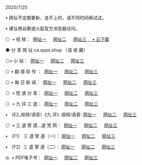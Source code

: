 <p>2020/7/25
<p>• 网址不定期更新，连不上时，请不同时间再试试。
<p>• 建议用谷歌或火狐官方浏览器访问。
<p>◎  • 视 频： 
<a href="http://tcn.fasoclash.com/" target="_blank">网址一</a> 　 
<a href="http://tbn.fasoclash.com/" target="_blank">网址二</a> 　 
<a href="http://tan.fasoclash.com/b.html" target="_blank">网址三</a>
<a href="https://disk.yandex.ru/d/wIUK0uxc3Gk4Ng" target="_blank">　• 云下载 </a></p>
<p>◆ 分 享 网 址  ca.spps.shop   （请 收 藏） </p>

<p>◎•  小 站：  
<a href="http://tcn.fasoclash.com/f.html" target="_blank">网址一</a> 　 
<a href="http://tbn.fasoclash.com/h.html" target="_blank">网址二</a> 　 
<a href="http://tan.fasoclash.com/k/" target="_blank">网址三</a></p><p>

<p>◎  • 翻 墙 软 件 ：  
<a href="http://tcn.fasoclash.com/ff/" target="_blank">网址一</a> 　 
<a href="http://tbn.fasoclash.com/s/read/a1_nd.html" target="_blank">网址二</a> 　 
<a href="http://tan.fasoclash.com/ff/index.html" target="_blank">网址三</a></p>
<p>◎  • 每 日 新 闻：  
<a href="http://tcn.fasoclash.com/day/" target="_blank">网址一</a> 　 
<a href="http://tbn.fasoclash.com/day/" target="_blank">网址二</a> 　 
<a href="http://tan.fasoclash.com/day/index.html" target="_blank">网址三</a></p>
<p>◎   • 短 波 分 享：  
<a href="http://tcn.fasoclash.com/h/" target="_blank">网址一</a> 　 
<a href="http://tan.fasoclash.com/h/" target="_blank">网址二</a> 　 
<a href="http://tbn.fasoclash.com/h/index.html" target="_blank">网址三</a></p>
<p>◎   • 九 评.三 退：  
<a href="http://tcn.fasoclash.com/t/" target="_blank">网址一</a> 　 
<a href="http://tan.fasoclash.com/v2/index.html" target="_blank">网址二</a> 　 
<a href="http://tbn.fasoclash.com/tt/index.html" target="_blank">网址三</a> 　</p>
<p>  • （E2_视频/语音）《九 评》视频/语音: 
<a href="http://tcn.fasoclash.com/7738.html" target="_blank">网址一</a> 　 
<a href="http://tan.fasoclash.com/7614.html" target="_blank">网址二</a> 　 
<a href="http://tbn.fasoclash.com/7633.html" target="_blank">网址三</a></p>
<p>◎   • 三 退 管 道...退 党 网：  
<a href="http://tcn.fasoclash.com/go/td1.html" target="_blank">网址一</a> 　 
<a href="http://tan.fasoclash.com/go/td2.html" target="_blank">网址二</a> 　 
<a href="http://tbn.fasoclash.com/go/td3.html" target="_blank">网址三</a></p>
<p>  • （F1） 三 退 管 道（一）： 
<a href="http://tcn.fasoclash.com/dd/" target="_blank">网址一</a> 　 
<a href="http://tan.fasoclash.com/s/read/a1_tdx.html" target="_blank">网址二</a> 　 
<a href="http://tbn.fasoclash.com/dd/" target="_blank">网址三</a></p>
<p>  • （F2）三 退 管 道（二）： 
<a href="http://tan.fasoclash.com/d/" target="_blank">网址一</a> 　 
<a href="http://tcn.fasoclash.com/d/index.html" target="_blank">网址二</a> 　 
<a href="http://tbn.fasoclash.com/d/" target="_blank">网址三</a></p>
<p>◎   • PDF电子书：  
<a href="http://tcn.fasoclash.com/p/" target="_blank">网址一</a> 　 
<a href="http://tbn.fasoclash.com/p/index.html" target="_blank">网址二</a> 　 
<a href="http://tan.fasoclash.com/p/" target="_blank">网址三</a></p>
